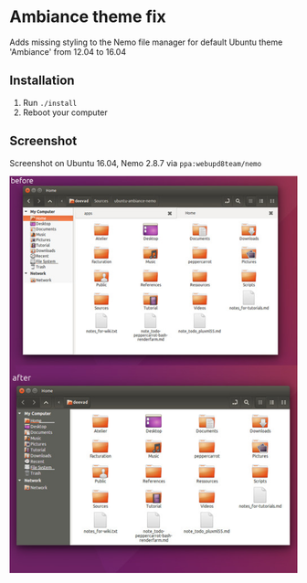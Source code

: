 # Ambiance theme fix
Adds missing styling to the Nemo file manager for default Ubuntu theme 'Ambiance' from 12.04 to 16.04

## Installation
1. Run `./install`
2. Reboot your computer

## Screenshot
Screenshot on Ubuntu 16.04, Nemo 2.8.7 via ```ppa:webupd8team/nemo``` 

![screenshot](screenshot.jpg?raw=true)

